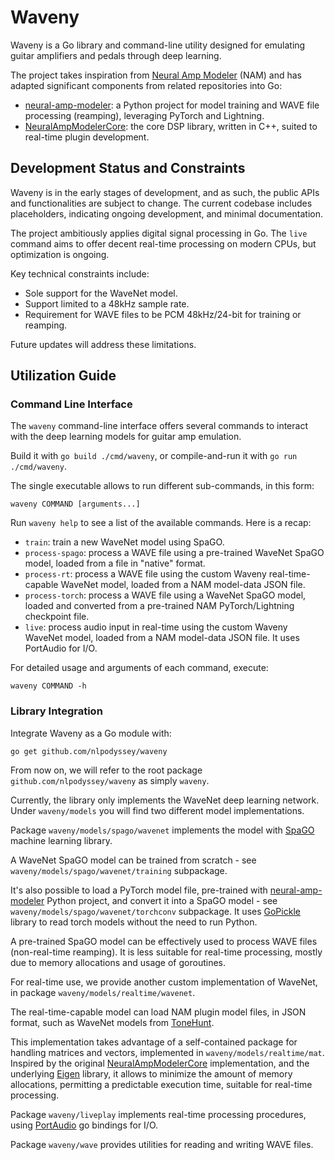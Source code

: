 # Waveny

Waveny is a Go library and command-line utility designed for emulating guitar
amplifiers and pedals through deep learning.

The project takes inspiration from [Neural Amp Modeler] (NAM) and has
adapted significant components from related repositories into Go:

* [neural-amp-modeler]: a Python project for model training and WAVE file
  processing (reamping), leveraging PyTorch and Lightning.
* [NeuralAmpModelerCore]: the core DSP library, written in C++, suited to
  real-time plugin development.

## Development Status and Constraints

Waveny is in the early stages of development, and as such, the public APIs and
functionalities are subject to change.
The current codebase includes placeholders, indicating ongoing development,
and minimal documentation.

The project ambitiously applies digital signal processing in Go.
The `live` command aims to offer decent real-time processing on modern CPUs,
but optimization is ongoing.

Key technical constraints include:

* Sole support for the WaveNet model.
* Support limited to a 48kHz sample rate.
* Requirement for WAVE files to be PCM 48kHz/24-bit for training or reamping.

Future updates will address these limitations.

## Utilization Guide

### Command Line Interface

The `waveny` command-line interface offers several commands to interact with
the deep learning models for guitar amp emulation.

Build it with `go build ./cmd/waveny`, or compile-and-run it with
`go run ./cmd/waveny`.

The single executable allows to run different sub-commands, in this form:

```shell
waveny COMMAND [arguments...]
```

Run `waveny help` to see a list of the available commands. Here is a recap:

* `train`: train a new WaveNet model using SpaGO.
* `process-spago`: process a WAVE file using a pre-trained WaveNet SpaGO model,
  loaded from a file in "native" format.
* `process-rt`: process a WAVE file using the custom Waveny real-time-capable
  WaveNet model, loaded from a NAM model-data JSON file.
* `process-torch`: process a WAVE file using a WaveNet SpaGO model, loaded and
  converted from a pre-trained NAM PyTorch/Lightning checkpoint file.
* `live`: process audio input in real-time using the custom Waveny WaveNet
  model, loaded from a NAM model-data JSON file. It uses PortAudio for I/O.

For detailed usage and arguments of each command, execute:

```shell
waveny COMMAND -h
```

### Library Integration

Integrate Waveny as a Go module with:

```shell
go get github.com/nlpodyssey/waveny
```

From now on, we will refer to the root package `github.com/nlpodyssey/waveny`
as simply `waveny`.

Currently, the library only implements the WaveNet deep learning network.
Under `waveny/models` you will find two different model implementations.

Package `waveny/models/spago/wavenet` implements the model with [SpaGO] machine
learning library.

A WaveNet SpaGO model can be trained from scratch -
see `waveny/models/spago/wavenet/training` subpackage.

It's also possible to load a PyTorch model file, pre-trained with
[neural-amp-modeler] Python project, and convert it into a SpaGO model -
see `waveny/models/spago/wavenet/torchconv` subpackage.
It uses [GoPickle] library to read torch models without the need to run Python.

A pre-trained SpaGO model can be effectively used to process WAVE files
(non-real-time reamping). It is less suitable for real-time processing,
mostly due to memory allocations and usage of goroutines.

For real-time use, we provide another custom implementation
of WaveNet, in package `waveny/models/realtime/wavenet`.

The real-time-capable model can load NAM plugin model files, in JSON format,
such as WaveNet models from [ToneHunt].

This implementation takes advantage of a self-contained package for handling
matrices and vectors, implemented in `waveny/models/realtime/mat`.
Inspired by the original [NeuralAmpModelerCore] implementation, and the
underlying [Eigen] library, it allows to minimize the amount of memory
allocations, permitting a predictable execution time, suitable for real-time
processing.

Package `waveny/liveplay` implements real-time processing procedures,
using [PortAudio] go bindings for I/O.

Package `waveny/wave` provides utilities for reading and writing WAVE files.

[SpaGO]: https://github.com/nlpodyssey/spago
[GoPickle]: https://github.com/nlpodyssey/gopickle
[ToneHunt]: https://tonehunt.org
[Neural Amp Modeler]: https://www.neuralampmodeler.com
[neural-amp-modeler]: https://github.com/sdatkinson/neural-amp-modeler
[NeuralAmpModelerCore]: https://github.com/sdatkinson/NeuralAmpModelerCore
[Eigen]: https://eigen.tuxfamily.org
[PortAudio]: https://github.com/gordonklaus/portaudio
